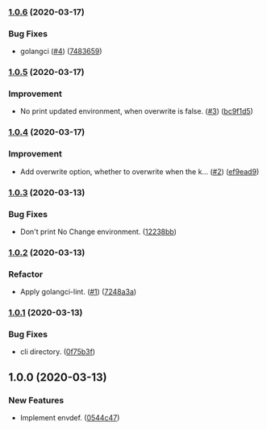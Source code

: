 ### [1.0.6](https://github.com/locona/envdef/compare/v1.0.5...v1.0.6) (2020-03-17)


### Bug Fixes

* golangci ([#4](https://github.com/locona/envdef/issues/4)) ([7483659](https://github.com/locona/envdef/commit/74836599865bb51e3fc49e53cf6d26dfebf45959))

### [1.0.5](https://github.com/locona/envdef/compare/v1.0.4...v1.0.5) (2020-03-17)


### Improvement

* No print updated environment, when overwrite is false. ([#3](https://github.com/locona/envdef/issues/3)) ([bc9f1d5](https://github.com/locona/envdef/commit/bc9f1d564c67067f4ed5f64354e8a1763c49fa01))

### [1.0.4](https://github.com/locona/envdef/compare/v1.0.3...v1.0.4) (2020-03-17)


### Improvement

* Add overwrite option, whether to overwrite when the k… ([#2](https://github.com/locona/envdef/issues/2)) ([ef9ead9](https://github.com/locona/envdef/commit/ef9ead926a8f06b2d1ed11392b971a61bd10152a))

### [1.0.3](https://github.com/locona/envdef/compare/v1.0.2...v1.0.3) (2020-03-13)


### Bug Fixes

* Don't print No Change environment. ([12238bb](https://github.com/locona/envdef/commit/12238bbd3d54a1c58233e986d102de5772bd0ad5))

### [1.0.2](https://github.com/locona/envdef/compare/v1.0.1...v1.0.2) (2020-03-13)


### Refactor

* Apply golangci-lint. ([#1](https://github.com/locona/envdef/issues/1)) ([7248a3a](https://github.com/locona/envdef/commit/7248a3a6b4866010b194f41d2b25c7f91d251dc0))

### [1.0.1](https://github.com/locona/envdef/compare/v1.0.0...v1.0.1) (2020-03-13)


### Bug Fixes

* cli directory. ([0f75b3f](https://github.com/locona/envdef/commit/0f75b3f7e1a6394dbaec54bf82ebc004c3b15f2c))

## 1.0.0 (2020-03-13)


### New Features

* Implement envdef. ([0544c47](https://github.com/locona/envdef/commit/0544c47f8a3f3d07c73bd1219e68ae73c6e1efee))
